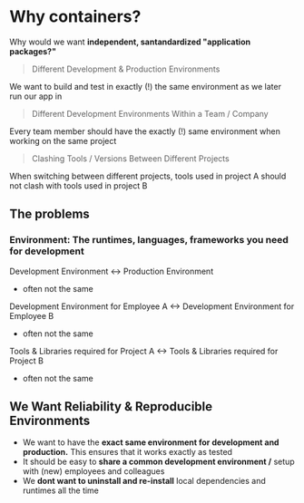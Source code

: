 # Why containers?

Why would we want **independent, santandardized "application packages?"**

> Different Development & Production Environments

We want to build and test in exactly (!) the same environment as we later run our app in

> Different Development Environments Within a Team / Company

Every team member should have the exactly (!) same environment when working on the same project

> Clashing Tools / Versions Between Different Projects

When switching between different projects, tools used in project A should not clash with tools used in project B

## The problems

### **Environment:** The runtimes, languages, frameworks you need for development

Development Environment <-> Production Environment

- often not the same

Development Environment for Employee A <-> Development Environment for Employee B

- often not the same

Tools & Libraries required for Project A <-> Tools & Libraries required for Project B

- often not the same

## We Want Reliability & Reproducible Environments

- We want to have the **exact same environment for development and production.** This ensures that it works exactly as tested
- It should be easy to **share a common development environment /** setup with (new) employees and colleagues
- We **dont want to uninstall and re-install** local dependencies and runtimes all the time

